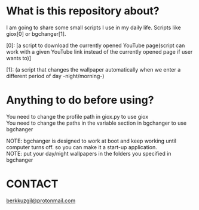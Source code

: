 # What is this repository about?
I am going to share some small scripts I use in my daily life. Scripts like giox[0] or bgchanger[1].
                                                                                                                                                                                                                                                                                                                                                                    
[0]: [a script to download the currently opened YouTube page(script can work with a given YouTube link instead of the currently opened page if user wants to)]                                                                                                                                              
                                                                                                                                                                                    
[1]: (a script that changes the wallpaper automatically when we enter a different period of day -night/morning-)                                                                                                                                                                                     
                                                                                                                                                                                                
# Anything to do before using?
You need to change the profile path in giox.py to use giox                                                                          
You need to change the paths in the variable section in bgchanger to use bgchanger                                                  
                                                                                                                                                                                                                                                                   
NOTE: bgchanger is designed to work at boot and keep working until computer turns off. so you can make it a start-up application.                                                 
NOTE: put your day/night wallpapers in the folders you specified in bgchanger 
                                                                                                                                    
# CONTACT
berkkuzgil@protonmail.com
